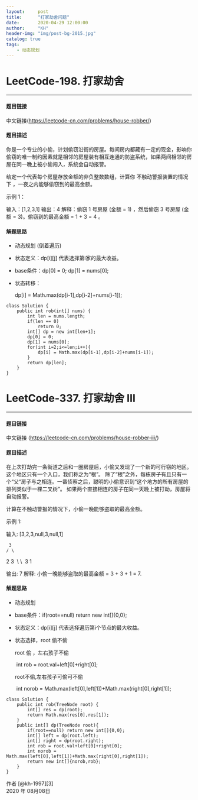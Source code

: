 ```yaml
---
layout:     post
title:      "打家劫舍问题"
date:       2020-04-29 12:00:00
author:     "KH"
header-img: "img/post-bg-2015.jpg"
catalog: true
tags:
    - 动态规划
---
```



# LeetCode-198. 打家劫舍

------
#### 题目链接

中文链接(https://leetcode-cn.com/problems/house-robber/)

#### 题目描述

你是一个专业的小偷，计划偷窃沿街的房屋。每间房内都藏有一定的现金，影响你偷窃的唯一制约因素就是相邻的房屋装有相互连通的防盗系统，如果两间相邻的房屋在同一晚上被小偷闯入，系统会自动报警。

给定一个代表每个房屋存放金额的非负整数数组，计算你 不触动警报装置的情况下 ，一夜之内能够偷窃到的最高金额。

示例 1：

输入：[1,2,3,1]
输出：4
解释：偷窃 1 号房屋 (金额 = 1) ，然后偷窃 3 号房屋 (金额 = 3)。偷窃到的最高金额 = 1 + 3 = 4 。

#### 解题思路

- 动态规划 (倒着遍历)

- 状态定义：dp[i][j]  代表选择第i家的最大收益。

- base条件：dp[0] = 0; dp[1] = nums[0];

- 状态转移：

   dp[i] = Math.max(dp[i-1],dp[i-2]+nums[i-1]);


```
class Solution {
    public int rob(int[] nums) {
        int len = nums.length;
        if(len == 0)
            return 0;
        int[] dp = new int[len+1];
        dp[0] = 0;
        dp[1] = nums[0];
        for(int i=2;i<=len;i++){
            dp[i] = Math.max(dp[i-1],dp[i-2]+nums[i-1]);
        }
        return dp[len];
    }
}
```


# LeetCode-337. 打家劫舍 III

------
#### 题目链接

中文链接 (https://leetcode-cn.com/problems/house-robber-iii/)

#### 题目描述

在上次打劫完一条街道之后和一圈房屋后，小偷又发现了一个新的可行窃的地区。这个地区只有一个入口，我们称之为“根”。 除了“根”之外，每栋房子有且只有一个“父“房子与之相连。一番侦察之后，聪明的小偷意识到“这个地方的所有房屋的排列类似于一棵二叉树”。 如果两个直接相连的房子在同一天晚上被打劫，房屋将自动报警。

计算在不触动警报的情况下，小偷一晚能够盗取的最高金额。

示例 1:

输入: [3,2,3,null,3,null,1]

     3
    / \
   2   3
​    \   \ 
​     3   1

输出: 7 
解释: 小偷一晚能够盗取的最高金额 = 3 + 3 + 1 = 7.

#### 解题思路

- 动态规划

- base条件：if(root==null) return new int[]{0,0};

- 状态定义：dp[i][j]  代表选择遍历第i个节点的最大收益。

- 状态选择，root 偷不偷

   root 偷 ，左右孩子不偷

   ​           int rob = root.val+left[0]+right[0];

   root不偷,左右孩子可偷可不偷

   ​            int norob = Math.max(left[0],left[1])+Math.max(right[0],right[1]);


```
class Solution {
    public int rob(TreeNode root) {
        int[] res = dp(root);
        return Math.max(res[0],res[1]);
    }
    public int[] dp(TreeNode root){
        if(root==null) return new int[]{0,0};
        int[] left = dp(root.left);
        int[] right = dp(root.right);
        int rob = root.val+left[0]+right[0];
        int norob = Math.max(left[0],left[1])+Math.max(right[0],right[1]);
        return new int[]{norob,rob};
    }
}
```

作者 [@kh-1997][3]     
2020 年 08月08日    